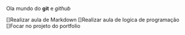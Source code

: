 Ola mundo do **git** e *github*

[]Realizar aula de Markdown
[]Realizar aula de logica de programação
[]Focar no projeto do portfolio
